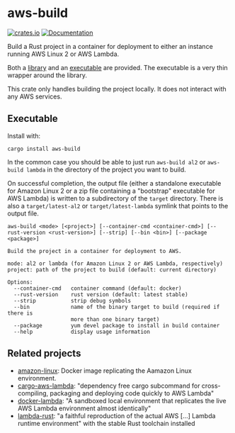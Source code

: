 # aws-build

[![crates.io](https://img.shields.io/crates/v/aws-build.svg)](https://crates.io/crates/aws-build)
[![Documentation](https://docs.rs/aws-build-lib/badge.svg)](https://docs.rs/aws-build-lib)

Build a Rust project in a container for deployment to either an
instance running AWS Linux 2 or AWS Lambda.

Both a [library](https://crates.io/crates/aws-build-lib) and an
[executable](https://crates.io/crates/aws-build) are provided. The
executable is a very thin wrapper around the library.

This crate only handles building the project locally. It does not
interact with any AWS services.

## Executable

Install with:

```
cargo install aws-build
```

In the common case you should be able to just run `aws-build al2` or
`aws-build lambda` in the directory of the project you want to
build.

On successful completion, the output file (either a standalone executable
for Amazon Linux 2 or a zip file containing a "bootstrap" executable
for AWS Lambda) is written to a subdirectory of the `target`
directory. There is also a `target/latest-al2` or
`target/latest-lambda` symlink that points to the output file.

```
aws-build <mode> [<project>] [--container-cmd <container-cmd>] [--rust-version <rust-version>] [--strip] [--bin <bin>] [--package <package>]

Build the project in a container for deployment to AWS.

mode: al2 or lambda (for Amazon Linux 2 or AWS Lambda, respectively)
project: path of the project to build (default: current directory)

Options:
  --container-cmd   container command (default: docker)
  --rust-version    rust version (default: latest stable)
  --strip           strip debug symbols
  --bin             name of the binary target to build (required if there is
                    more than one binary target)
  --package         yum devel package to install in build container
  --help            display usage information
```

## Related projects

- [amazon-linux](https://hub.docker.com/_/amazonlinux): Docker image
  replicating the Aamazon Linux environment.
- [cargo-aws-lambda](https://github.com/vvilhonen/cargo-aws-lambda):
  "dependency free cargo subcommand for cross-compiling, packaging and
  deploying code quickly to AWS Lambda"
- [docker-lambda](https://github.com/lambci/docker-lambda): "A
  sandboxed local environment that replicates the live AWS Lambda
  environment almost identically"
- [lambda-rust](https://github.com/softprops/lambda-rust): "a faithful
  reproduction of the actual AWS [...] Lambda runtime environment" with
  the stable Rust toolchain installed
